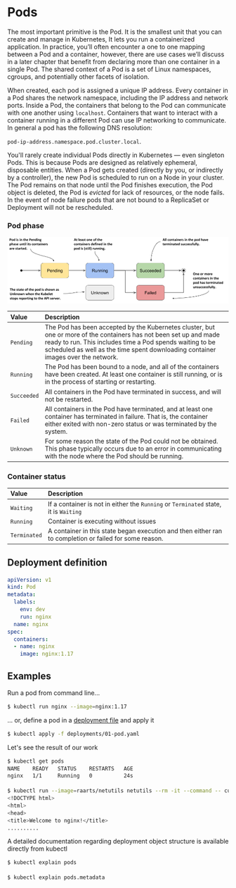 # Pods

The most important primitive is the Pod. It is the smallest unit that you can create and manage in Kubernetes, It lets you run a containerized application. In practice, you’ll often encounter a one to one mapping between a Pod and a container, however, there are use cases we’ll discuss in a later chapter that benefit from declaring more than one container in a single Pod. The shared context of a Pod is a set of Linux namespaces, cgroups, and potentially other facets of isolation.

When created, each pod is assigned a unique IP address. Every container in a Pod shares the network namespace, including the IP address and network ports. Inside a Pod, the containers that belong to the Pod can communicate with one another using `localhost`. Containers that want to interact with a container running in a different Pod can use IP networking to communicate. In general a pod has the following DNS resolution:

`pod-ip-address.namespace.pod.cluster.local`. 

You'll rarely create individual Pods directly in Kubernetes — even singleton Pods. This is because Pods are designed as relatively ephemeral, disposable entities. When a Pod gets created (directly by you, or indirectly by a controller), the new Pod is scheduled to run on a Node in your cluster. The Pod remains on that node until the Pod finishes execution, the Pod object is deleted, the Pod is *evicted* for lack of resources, or the node fails. In the event of node failure pods that are not bound to a ReplicaSet or Deployment will not be rescheduled.

### Pod phase

![Pod Lifecycle](../images/pod-lifecycle.png)

| Value       | Description                                                  |
| :---------- | :----------------------------------------------------------- |
| `Pending`   | The Pod has been accepted by the Kubernetes cluster, but one or more of the containers has not been set up and made ready to run. This includes time a Pod spends waiting to be scheduled as well as the time spent downloading container images over the network. |
| `Running`   | The Pod has been bound to a node, and all of the containers have been created. At least one container is still running, or is in the process of starting or restarting. |
| `Succeeded` | All containers in the Pod have terminated in success, and will not be restarted. |
| `Failed`    | All containers in the Pod have terminated, and at least one container has terminated in failure. That is, the container either exited with non-zero status or was terminated by the system. |
| `Unknown`   | For some reason the state of the Pod could not be obtained. This phase typically occurs due to an error in communicating with the node where the Pod should be running. |

### Container status

| Value        | Description                                                  |
| :----------- | :----------------------------------------------------------- |
| `Waiting`    | If a container is not in either the `Running` or `Terminated` state, it is `Waiting` |
| `Running`    | Container is executing without issues                        |
| `Terminated` | A container in this state began execution and then either ran to completion or failed for some reason. |

## Deployment definition

```yaml
apiVersion: v1
kind: Pod
metadata:
  labels:
    env: dev
    run: nginx
  name: nginx
spec:
  containers:
  - name: nginx
    image: nginx:1.17
```

## Examples

Run a pod from command line...

```bash
$ kubectl run nginx --image=nginx:1.17
```

... or, define a pod in a [deployment file](../deployments/01-pod.yaml) and apply it

```bash
$ kubectl apply -f deployments/01-pod.yaml
```

Let's see the result of our work

```bash
$ kubectl get pods
NAME    READY   STATUS    RESTARTS   AGE
nginx   1/1     Running   0          24s

$ kubectl run --image=raarts/netutils netutils --rm -it --command -- curl nginx
<!DOCTYPE html>
<html>
<head>
<title>Welcome to nginx!</title>
..........

```

A detailed documentation regarding deployment object structure is available directly from kubectl

```bash
$ kubectl explain pods

$ kubectl explain pods.metadata
```

